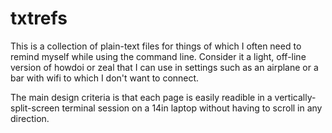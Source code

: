 # txtrefs

This is a collection of plain-text files for things
of which I often need to remind myself while using
the command line. Consider it a light, off-line version 
of howdoi or zeal that I can use in settings such as 
an airplane or a bar with wifi to which I don't want 
to connect.

The main design criteria is that each page is easily
readible in a vertically-split-screen terminal session
on a 14in laptop without having to scroll in any direction.
